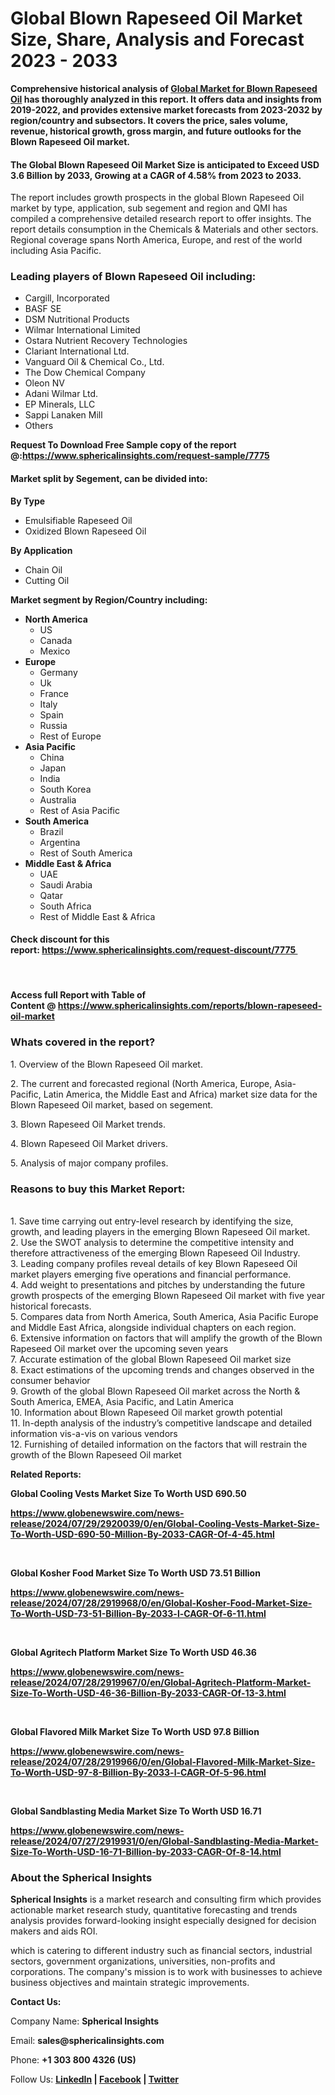<div class="content-title">
<h1>Global Blown Rapeseed Oil Market Size, Share, Analysis and Forecast 2023 - 2033</h1>
<p><strong>Comprehensive historical analysis of&nbsp;<a href="https://www.sphericalinsights.com/reports/blown-rapeseed-oil-market" target="_blank" rel="noopener">Global Market for Blown Rapeseed Oil</a>&nbsp;has thoroughly analyzed in this report. It offers data and insights from 2019-2022, and provides extensive market forecasts from 2023-2032 by region/country and subsectors. It covers the price, sales volume, revenue, historical growth, gross margin, and future outlooks for the Blown Rapeseed Oil market.</strong></p>
<h4><strong>The Global Blown Rapeseed Oil Market Size is anticipated to Exceed USD 3.6 Billion by 2033, Growing at a CAGR of 4.58% from 2023 to 2033.</strong></h4>
<p>The report includes growth prospects in the global Blown Rapeseed Oil market by type, application, sub segement and region and QMI has compiled a comprehensive detailed research report to offer insights. The report details consumption in the Chemicals &amp; Materials and other sectors. Regional coverage spans North America, Europe, and rest of the world including Asia Pacific.</p>
<h3><strong>Leading players of Blown Rapeseed Oil including:</strong></h3>
<ul>
<li>Cargill, Incorporated</li>
<li>BASF SE</li>
<li>DSM Nutritional Products</li>
<li>Wilmar International Limited</li>
<li>Ostara Nutrient Recovery Technologies</li>
<li>Clariant International Ltd.</li>
<li>Vanguard Oil &amp; Chemical Co., Ltd.</li>
<li>The Dow Chemical Company</li>
<li>Oleon NV</li>
<li>Adani Wilmar Ltd.</li>
<li>EP Minerals, LLC</li>
<li>Sappi Lanaken Mill</li>
<li>Others</li>
</ul>
<p><strong>Request To Download Free Sample copy of the report @:<a href="https://www.sphericalinsights.com/request-sample/7775" target="_blank" rel="noopener">https://www.sphericalinsights.com/request-sample/7775</a></strong></p>
<h4><strong>Market split by Segement, can be divided into:</strong></h4>
<p><strong>By Type</strong></p>
<ul>
<li>Emulsifiable Rapeseed Oil</li>
<li>Oxidized Blown Rapeseed Oil</li>
</ul>
<p><strong>By Application</strong></p>
<ul>
<li>Chain Oil</li>
<li>Cutting Oil</li>
</ul>
<p><strong>Market segment by Region/Country including:</strong></p>
<ul>
<li><strong>North America</strong>
<ul>
<li>US</li>
<li>Canada</li>
<li>Mexico</li>
</ul>
</li>
<li><strong>Europe</strong>
<ul>
<li>Germany</li>
<li>Uk</li>
<li>France</li>
<li>Italy</li>
<li>Spain</li>
<li>Russia</li>
<li>Rest of Europe</li>
</ul>
</li>
<li><strong>Asia Pacific</strong>
<ul>
<li>China</li>
<li>Japan</li>
<li>India</li>
<li>South Korea</li>
<li>Australia</li>
<li>Rest of Asia Pacific</li>
</ul>
</li>
<li><strong>South America</strong>
<ul>
<li>Brazil</li>
<li>Argentina</li>
<li>Rest of South America</li>
</ul>
</li>
<li><strong>Middle East &amp; Africa</strong>
<ul>
<li>UAE</li>
<li>Saudi Arabia</li>
<li>Qatar</li>
<li>South Africa</li>
<li>Rest of Middle East &amp; Africa</li>
</ul>
</li>
</ul>
<h4>Check discount for this report:&nbsp;<a href="https://www.sphericalinsights.com/request-discount/7775" target="_blank" rel="noopener">https://www.sphericalinsights.com/request-discount/7775&nbsp;</a></h4>
<p>&nbsp;</p>
<h4>Access full Report with Table of Content&nbsp;@&nbsp;<a href="https://www.sphericalinsights.com/reports/blown-rapeseed-oil-market" target="_blank" rel="noopener">https://www.sphericalinsights.com/reports/blown-rapeseed-oil-market</a></h4>
<h3><strong>Whats covered in the report?</strong></h3>
<p>1. Overview of the Blown Rapeseed Oil market.</p>
<p>2. The current and forecasted regional (North America, Europe, Asia-Pacific, Latin America, the Middle East and Africa) market size data for the Blown Rapeseed Oil market, based on segement.</p>
<p>3. Blown Rapeseed Oil Market trends.</p>
<p>4. Blown Rapeseed Oil Market drivers.</p>
<p>5. Analysis of major company profiles.</p>
<h3><strong>Reasons to buy this Market Report:</strong></h3>
<p><br />1. Save time carrying out entry-level research by identifying the size, growth, and leading players in the emerging Blown Rapeseed Oil market.<br />2. Use the SWOT analysis to determine the competitive intensity and therefore attractiveness of the emerging Blown Rapeseed Oil Industry.<br />3. Leading company profiles reveal details of key Blown Rapeseed Oil market players emerging five operations and financial performance.<br />4. Add weight to presentations and pitches by understanding the future growth prospects of the emerging Blown Rapeseed Oil market with five year historical forecasts.<br />5. Compares data from North America, South America, Asia Pacific Europe and Middle East Africa, alongside individual chapters on each region.<br />6. Extensive information on factors that will amplify the growth of the Blown Rapeseed Oil market over the upcoming seven years<br />7. Accurate estimation of the global Blown Rapeseed Oil market size<br />8. Exact estimations of the upcoming trends and changes observed in the consumer behavior<br />9. Growth of the global Blown Rapeseed Oil market across the North &amp; South America, EMEA, Asia Pacific, and Latin America<br />10. Information about Blown Rapeseed Oil market growth potential<br />11. In-depth analysis of the industry&rsquo;s competitive landscape and detailed information vis-a-vis on various vendors<br />12. Furnishing of detailed information on the factors that will restrain the growth of the Blown Rapeseed Oil market</p>
<p><strong>Related Reports:</strong></p>
<p><strong>Global Cooling Vests Market Size To Worth USD 690.50</strong></p>
<p><strong><a href="https://www.globenewswire.com/news-release/2024/07/29/2920039/0/en/Global-Cooling-Vests-Market-Size-To-Worth-USD-690-50-Million-By-2033-CAGR-Of-4-45.html">https://www.globenewswire.com/news-release/2024/07/29/2920039/0/en/Global-Cooling-Vests-Market-Size-To-Worth-USD-690-50-Million-By-2033-CAGR-Of-4-45.html</a></strong></p>
<p><strong>&nbsp;</strong></p>
<p><strong>Global Kosher Food Market Size To Worth USD 73.51 Billion</strong></p>
<p><strong><a href="https://www.globenewswire.com/news-release/2024/07/28/2919968/0/en/Global-Kosher-Food-Market-Size-To-Worth-USD-73-51-Billion-By-2033-l-CAGR-Of-6-11.html">https://www.globenewswire.com/news-release/2024/07/28/2919968/0/en/Global-Kosher-Food-Market-Size-To-Worth-USD-73-51-Billion-By-2033-l-CAGR-Of-6-11.html</a></strong></p>
<p><strong>&nbsp;</strong></p>
<p><strong>Global Agritech Platform Market Size To Worth USD 46.36</strong></p>
<p><strong><a href="https://www.globenewswire.com/news-release/2024/07/28/2919967/0/en/Global-Agritech-Platform-Market-Size-To-Worth-USD-46-36-Billion-By-2033-CAGR-Of-13-3.html">https://www.globenewswire.com/news-release/2024/07/28/2919967/0/en/Global-Agritech-Platform-Market-Size-To-Worth-USD-46-36-Billion-By-2033-CAGR-Of-13-3.html</a>&nbsp;</strong></p>
<p><strong>&nbsp;</strong></p>
<p><strong>Global Flavored Milk Market Size To Worth USD 97.8 Billion</strong></p>
<p><strong><a href="https://www.globenewswire.com/news-release/2024/07/28/2919966/0/en/Global-Flavored-Milk-Market-Size-To-Worth-USD-97-8-Billion-By-2033-l-CAGR-Of-5-96.html">https://www.globenewswire.com/news-release/2024/07/28/2919966/0/en/Global-Flavored-Milk-Market-Size-To-Worth-USD-97-8-Billion-By-2033-l-CAGR-Of-5-96.html</a></strong></p>
<p><strong>&nbsp;</strong></p>
<p><strong>Global Sandblasting Media Market Size To Worth USD 16.71</strong></p>
<p><strong><a href="https://www.globenewswire.com/news-release/2024/07/27/2919931/0/en/Global-Sandblasting-Media-Market-Size-To-Worth-USD-16-71-Billion-by-2033-CAGR-Of-8-14.html">https://www.globenewswire.com/news-release/2024/07/27/2919931/0/en/Global-Sandblasting-Media-Market-Size-To-Worth-USD-16-71-Billion-by-2033-CAGR-Of-8-14.html</a></strong></p>
<h3><strong>About the Spherical Insights</strong></h3>
<p><strong>Spherical Insights</strong>&nbsp;is a market research and consulting firm which provides actionable market research study, quantitative forecasting and trends analysis provides forward-looking insight especially designed for decision makers and aids ROI.</p>
<p>which is catering to different industry such as financial sectors, industrial sectors, government organizations, universities, non-profits and corporations. The company's mission is to work with businesses to achieve business objectives and maintain strategic improvements.</p>
<p><strong>Contact Us:</strong></p>
<p>Company Name:&nbsp;<strong>Spherical Insights</strong></p>
<p>Email:&nbsp;<strong>sales@sphericalinsights.com</strong></p>
<p>Phone:&nbsp;<strong>+1 303 800 4326 (US)</strong></p>
<p>Follow Us:&nbsp;<strong><a href="https://www.linkedin.com/company/spherical-insight/"><u>LinkedIn</u></a>&nbsp;|&nbsp;<a href="https://www.facebook.com/sphericalinsights22"><u>Facebook</u></a>&nbsp;|&nbsp;<a href="https://twitter.com/SInsights_US"><u>Twitter</u></a></strong></p>
</div>
